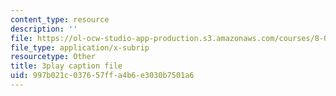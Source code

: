 ```yaml
---
content_type: resource
description: ''
file: https://ol-ocw-studio-app-production.s3.amazonaws.com/courses/8-01sc-classical-mechanics-fall-2016/997b021c037657ffa4b6e3030b7501a6_xtpW7fw8s34.vtt
file_type: application/x-subrip
resourcetype: Other
title: 3play caption file
uid: 997b021c-0376-57ff-a4b6-e3030b7501a6
---
```


